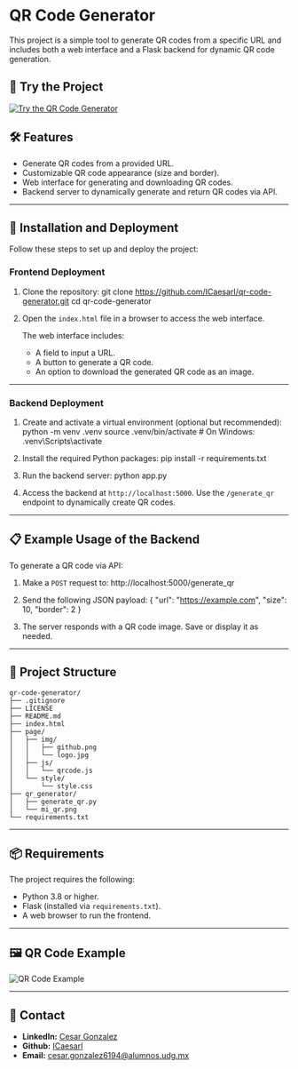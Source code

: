 # QR Code Generator

This project is a simple tool to generate QR codes from a specific URL and includes both a web interface and a Flask backend for dynamic QR code generation.

## 🚀 Try the Project

[![Try the QR Code Generator](https://img.shields.io/badge/Try%20the%20QR%20Code%20Generator-001024?style=for-the-badge&logo=vercel&logoColor=white)](https://qr-code-generator-private.vercel.app/)


## 🛠️ Features

- Generate QR codes from a provided URL.
- Customizable QR code appearance (size and border).
- Web interface for generating and downloading QR codes.
- Backend server to dynamically generate and return QR codes via API.

---

## 🚀 Installation and Deployment

Follow these steps to set up and deploy the project:

### Frontend Deployment

1. Clone the repository:
   git clone https://github.com/ICaesarI/qr-code-generator.git
   cd qr-code-generator

2. Open the `index.html` file in a browser to access the web interface.

   The web interface includes:
   - A field to input a URL.
   - A button to generate a QR code.
   - An option to download the generated QR code as an image.

---

### Backend Deployment

1. Create and activate a virtual environment (optional but recommended):
   python -m venv .venv
   source .venv/bin/activate  # On Windows: .venv\Scripts\activate

2. Install the required Python packages:
   pip install -r requirements.txt

3. Run the backend server:
   python app.py

4. Access the backend at `http://localhost:5000`. Use the `/generate_qr` endpoint to dynamically create QR codes.

---

## 📋 Example Usage of the Backend

To generate a QR code via API:

1. Make a `POST` request to:
   http://localhost:5000/generate_qr

2. Send the following JSON payload:
   {
       "url": "https://example.com",
       "size": 10,
       "border": 2
   }

3. The server responds with a QR code image. Save or display it as needed.

---

## 📂 Project Structure

```plaintext
qr-code-generator/
├── .gitignore
├── LICENSE
├── README.md
├── index.html
├── page/
│   ├── img/
│   │   ├── github.png
│   │   └── logo.jpg
│   ├── js/
│   │   └── qrcode.js
│   └── style/
│       └── style.css
├── qr_generator/
│   ├── generate_qr.py
│   └── mi_qr.png
└── requirements.txt
```

---

## 📦 Requirements

The project requires the following:
- Python 3.8 or higher.
- Flask (installed via `requirements.txt`).
- A web browser to run the frontend.

---

## 🖼️ QR Code Example
![QR Code Example](qr_generator/mi_qr.png)

---

## 📧 Contact

- **LinkedIn:** [Cesar Gonzalez](https://www.linkedin.com/in/cesar-gonzalez-anaya/)
- **Github:** [ICaesarI](https://github.com/ICaesarI)
- **Email:** cesar.gonzalez6194@alumnos.udg.mx
